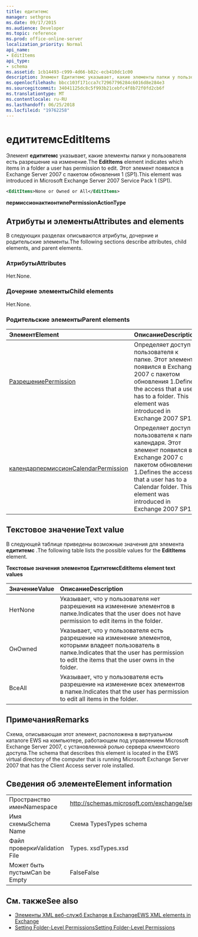 ```yaml
---
title: едититемс
manager: sethgros
ms.date: 09/17/2015
ms.audience: Developer
ms.topic: reference
ms.prod: office-online-server
localization_priority: Normal
api_name:
- EditItems
api_type:
- schema
ms.assetid: 1cb14493-c999-4d66-b82c-ecb410dc1c00
description: Элемент Едититемс указывает, какие элементы папки у пользователя есть разрешение на изменение. Этот элемент появился в Exchange Server 2007 с пакетом обновления 1 (SP1).
ms.openlocfilehash: bbcc103f171cca7c72967796284c6016d8e284e3
ms.sourcegitcommit: 34041125dc8c5f993b21cebfc4f8b72f0fd2cb6f
ms.translationtype: MT
ms.contentlocale: ru-RU
ms.lasthandoff: 06/25/2018
ms.locfileid: "19762258"
---
```

# <a name="edititems"></a><span data-ttu-id="f2765-104">едититемс</span><span class="sxs-lookup"><span data-stu-id="f2765-104">EditItems</span></span>

<span data-ttu-id="f2765-105">Элемент **едититемс** указывает, какие элементы папки у пользователя есть разрешение на изменение.</span><span class="sxs-lookup"><span data-stu-id="f2765-105">The **EditItems** element indicates which items in a folder a user has permission to edit.</span></span> <span data-ttu-id="f2765-106">Этот элемент появился в Exchange Server 2007 с пакетом обновления 1 (SP1).</span><span class="sxs-lookup"><span data-stu-id="f2765-106">This element was introduced in Microsoft Exchange Server 2007 Service Pack 1 (SP1).</span></span> 
  
```xml
<EditItems>None or Owned or All</EditItems>
```

 <span data-ttu-id="f2765-107">**пермиссионактионтипе**</span><span class="sxs-lookup"><span data-stu-id="f2765-107">**PermissionActionType**</span></span>
## <a name="attributes-and-elements"></a><span data-ttu-id="f2765-108">Атрибуты и элементы</span><span class="sxs-lookup"><span data-stu-id="f2765-108">Attributes and elements</span></span>

<span data-ttu-id="f2765-109">В следующих разделах описываются атрибуты, дочерние и родительские элементы.</span><span class="sxs-lookup"><span data-stu-id="f2765-109">The following sections describe attributes, child elements, and parent elements.</span></span>
  
### <a name="attributes"></a><span data-ttu-id="f2765-110">Атрибуты</span><span class="sxs-lookup"><span data-stu-id="f2765-110">Attributes</span></span>

<span data-ttu-id="f2765-111">Нет.</span><span class="sxs-lookup"><span data-stu-id="f2765-111">None.</span></span>
  
### <a name="child-elements"></a><span data-ttu-id="f2765-112">Дочерние элементы</span><span class="sxs-lookup"><span data-stu-id="f2765-112">Child elements</span></span>

<span data-ttu-id="f2765-113">Нет.</span><span class="sxs-lookup"><span data-stu-id="f2765-113">None.</span></span>
  
### <a name="parent-elements"></a><span data-ttu-id="f2765-114">Родительские элементы</span><span class="sxs-lookup"><span data-stu-id="f2765-114">Parent elements</span></span>

|<span data-ttu-id="f2765-115">**Элемент**</span><span class="sxs-lookup"><span data-stu-id="f2765-115">**Element**</span></span>|<span data-ttu-id="f2765-116">**Описание**</span><span class="sxs-lookup"><span data-stu-id="f2765-116">**Description**</span></span>|
|:-----|:-----|
|[<span data-ttu-id="f2765-117">Разрешение</span><span class="sxs-lookup"><span data-stu-id="f2765-117">Permission</span></span>](permission.md) <br/> |<span data-ttu-id="f2765-p103">Определяет доступ пользователя к папке. Этот элемент появился в Exchange 2007 с пакетом обновления 1.</span><span class="sxs-lookup"><span data-stu-id="f2765-p103">Defines the access that a user has to a folder. This element was introduced in Exchange 2007 SP1.</span></span>  <br/> |
|[<span data-ttu-id="f2765-120">календарпермиссион</span><span class="sxs-lookup"><span data-stu-id="f2765-120">CalendarPermission</span></span>](calendarpermission.md) <br/> |<span data-ttu-id="f2765-p104">Определяет доступ пользователя к папке календаря. Этот элемент появился в Exchange 2007 с пакетом обновления 1.</span><span class="sxs-lookup"><span data-stu-id="f2765-p104">Defines the access that a user has to a Calendar folder. This element was introduced in Exchange 2007 SP1.</span></span>  <br/> |
   
## <a name="text-value"></a><span data-ttu-id="f2765-123">Текстовое значение</span><span class="sxs-lookup"><span data-stu-id="f2765-123">Text value</span></span>

<span data-ttu-id="f2765-124">В следующей таблице приведены возможные значения для элемента **едититемс** .</span><span class="sxs-lookup"><span data-stu-id="f2765-124">The following table lists the possible values for the **EditItems** element.</span></span> 
  
<span data-ttu-id="f2765-125">**Текстовые значения элементов Едититемс**</span><span class="sxs-lookup"><span data-stu-id="f2765-125">**EditItems element text values**</span></span>

|<span data-ttu-id="f2765-126">**Значение**</span><span class="sxs-lookup"><span data-stu-id="f2765-126">**Value**</span></span>|<span data-ttu-id="f2765-127">**Описание**</span><span class="sxs-lookup"><span data-stu-id="f2765-127">**Description**</span></span>|
|:-----|:-----|
|<span data-ttu-id="f2765-128">Нет</span><span class="sxs-lookup"><span data-stu-id="f2765-128">None</span></span>  <br/> |<span data-ttu-id="f2765-129">Указывает, что у пользователя нет разрешения на изменение элементов в папке.</span><span class="sxs-lookup"><span data-stu-id="f2765-129">Indicates that the user does not have permission to edit items in the folder.</span></span>  <br/> |
|<span data-ttu-id="f2765-130">Он</span><span class="sxs-lookup"><span data-stu-id="f2765-130">Owned</span></span>  <br/> |<span data-ttu-id="f2765-131">Указывает, что у пользователя есть разрешение на изменение элементов, которыми владеет пользователь в папке.</span><span class="sxs-lookup"><span data-stu-id="f2765-131">Indicates that the user has permission to edit the items that the user owns in the folder.</span></span>  <br/> |
|<span data-ttu-id="f2765-132">Все</span><span class="sxs-lookup"><span data-stu-id="f2765-132">All</span></span>  <br/> |<span data-ttu-id="f2765-133">Указывает, что у пользователя есть разрешение на изменение всех элементов в папке.</span><span class="sxs-lookup"><span data-stu-id="f2765-133">Indicates that the user has permission to edit all items in the folder.</span></span>  <br/> |
   
## <a name="remarks"></a><span data-ttu-id="f2765-134">Примечания</span><span class="sxs-lookup"><span data-stu-id="f2765-134">Remarks</span></span>

<span data-ttu-id="f2765-135">Схема, описывающая этот элемент, расположена в виртуальном каталоге EWS на компьютере, работающем под управлением Microsoft Exchange Server 2007, с установленной ролью сервера клиентского доступа.</span><span class="sxs-lookup"><span data-stu-id="f2765-135">The schema that describes this element is located in the EWS virtual directory of the computer that is running Microsoft Exchange Server 2007 that has the Client Access server role installed.</span></span>
  
## <a name="element-information"></a><span data-ttu-id="f2765-136">Сведения об элементе</span><span class="sxs-lookup"><span data-stu-id="f2765-136">Element information</span></span>

|||
|:-----|:-----|
|<span data-ttu-id="f2765-137">Пространство имен</span><span class="sxs-lookup"><span data-stu-id="f2765-137">Namespace</span></span>  <br/> |http://schemas.microsoft.com/exchange/services/2006/types  <br/> |
|<span data-ttu-id="f2765-138">Имя схемы</span><span class="sxs-lookup"><span data-stu-id="f2765-138">Schema Name</span></span>  <br/> |<span data-ttu-id="f2765-139">Схема Types</span><span class="sxs-lookup"><span data-stu-id="f2765-139">Types schema</span></span>  <br/> |
|<span data-ttu-id="f2765-140">Файл проверки</span><span class="sxs-lookup"><span data-stu-id="f2765-140">Validation File</span></span>  <br/> |<span data-ttu-id="f2765-141">Types. xsd</span><span class="sxs-lookup"><span data-stu-id="f2765-141">Types.xsd</span></span>  <br/> |
|<span data-ttu-id="f2765-142">Может быть пустым</span><span class="sxs-lookup"><span data-stu-id="f2765-142">Can be Empty</span></span>  <br/> |<span data-ttu-id="f2765-143">False</span><span class="sxs-lookup"><span data-stu-id="f2765-143">False</span></span>  <br/> |
   
## <a name="see-also"></a><span data-ttu-id="f2765-144">См. также</span><span class="sxs-lookup"><span data-stu-id="f2765-144">See also</span></span>

- [<span data-ttu-id="f2765-145">Элементы XML веб-служб Exchange в Exchange</span><span class="sxs-lookup"><span data-stu-id="f2765-145">EWS XML elements in Exchange</span></span>](ews-xml-elements-in-exchange.md)
- [<span data-ttu-id="f2765-146">Setting Folder-Level Permissions</span><span class="sxs-lookup"><span data-stu-id="f2765-146">Setting Folder-Level Permissions</span></span>](http://msdn.microsoft.com/library/c7530e86-5112-401c-b10a-9c054ae59f07%28Office.15%29.aspx)

